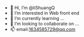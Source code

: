 - 👋 Hi, I’m @liShuangQ
- 👀 I’m interested in Web front end
- 🌱 I’m currently learning ...
- 💞️ I’m looking to collaborate on ...
- 📫 email:1634585729@qq.com

<!---
liShuangQ/liShuangQ is a ✨ special ✨ repository because its `README.md` (this file) appears on your GitHub profile.
You can click the Preview link to take a look at your changes.
--->
